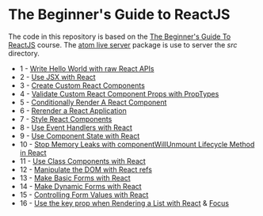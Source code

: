 # The Beginner's Guide to ReactJS

The code in this repository is based on the
[The Beginner's Guide To ReactJS](https://egghead.io/courses/the-beginner-s-guide-to-reactjs)
course.
The
[atom live server](https://atom.io/packages/atom-live-server)
package is use to server the _src_ directory.

* 1 - [Write Hello World with raw React APIs](01-js.html)
* 2 - [Use JSX with React](02-js.html)
* 3 - [Create Custom React Components](03-js.html)
* 4 - [Validate Custom React Component Props with PropTypes](04-js.html)
* 5 - [Conditionally Render A React Component](05-js.html)
* 6 - [Rerender a React Application](06-js.html)
* 7 - [Style React Components](07-js.html)
* 8 - [Use Event Handlers with React](08-js.html)
* 9 - [Use Component State with React](09-js.html)
* 10 - [Stop Memory Leaks with componentWillUnmount Lifecycle Method in React](10-js.html)
* 11 - [Use Class Components with React](11-js.html)
* 12 - [Manipulate the DOM with React refs](12-js.html)
* 13 - [Make Basic Forms with React](13-js.html)
* 14 - [Make Dynamic Forms with React](14-js.html)
* 15 - [Controlling Form Values with React](15-js.html)
* 16 - [Use the key prop when Rendering a List with React](16-js.html) &amp; [Focus](16a-js.html)
